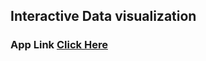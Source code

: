 ## Interactive Data visualization
### App Link [Click Here](https://interactive-data-visualization.herokuapp.com/)
